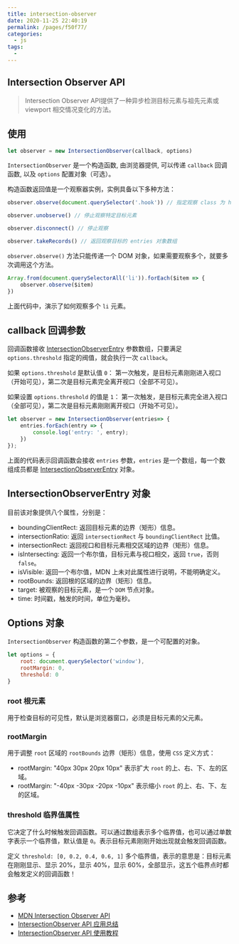 ```yaml
---
title: intersection-observer
date: 2020-11-25 22:40:19
permalink: /pages/f50f77/
categories:
  - js
tags:
  - 
---
```

## Intersection Observer API

> Intersection Observer API提供了一种异步检测目标元素与祖先元素或 viewport 相交情况变化的方法。

## 使用

```javascript
let observer = new IntersectionObserver(callback, options)
```
`IntersectionObserver` 是一个构造函数, 由浏览器提供, 可以传递 `callback` 回调函数, 以及 `options` 配置对象（可选）。

构造函数返回值是一个观察器实例，实例具备以下多种方法：

```javascript
observer.observe(document.querySelector('.hook')) // 指定观察 class 为 hook DOM 节点

observer.unobserve() // 停止观察特定目标元素

observer.disconnect() // 停止观察

observer.takeRecords() // 返回观察目标的 entries 对象数组
```

`observer.observe()` 方法只能传递一个 DOM 对象，如果需要观察多个，就要多次调用这个方法。

```javascript
Array.from(document.querySelectorAll('li')).forEach($item => {
    observer.observe($item)
})
```

上面代码中，演示了如何观察多个 `li` 元素。


## callback 回调参数

回调函数接收 [IntersectionObserverEntry](https://developer.mozilla.org/zh-CN/docs/Web/API/IntersectionObserverEntry) 参数数组，只要满足 `options.threshold` 指定的阀值，就会执行一次 `callback`。


如果 `options.threshold` 是默认值 `0`：
第一次触发，是目标元素刚刚进入视口（开始可见），第二次是目标元素完全离开视口（全部不可见）。

如果设置 `options.threshold` 的值是 `1`：
第一次触发，是目标元素完全进入视口（全部可见），第二次是目标元素刚刚离开视口（开始不可见）。

```javascript
let observer = new IntersectionObserver(entries=> {
    entries.forEach(entry => {
        console.log('entry: ', entry);
    })
});
```

上面的代码表示回调函数会接收 `entries` 参数，`entries` 是一个数组，每一个数组成员都是 [IntersectionObserverEntry](https://developer.mozilla.org/zh-CN/docs/Web/API/IntersectionObserverEntry) 对象。

## IntersectionObserverEntry 对象

目前该对象提供八个属性，分别是：

- boundingClientRect: 返回目标元素的边界（矩形）信息。
- intersectionRatio: 返回 `intersectionRect` 与 `boundingClientRect` 比值。
- intersectionRect: 返回视口和目标元素相交区域的边界（矩形）信息。
- isIntersecting: 返回一个布尔值，目标元素与视口相交，返回 `true`，否则 `false`。
- isVisible: 返回一个布尔值，MDN 上未对此属性进行说明，不能明确定义。
- rootBounds: 返回根的区域的边界（矩形）信息。
- target: 被观察的目标元素，是一个 `DOM` 节点对象。
- time: 时间戳，触发的时间，单位为毫秒。

## Options 对象

`IntersectionObserver` 构造函数的第二个参数，是一个可配置的对象。

```javascript
let options = {
    root: document.querySelector('window'),
    rootMargin: 0,
    threshold: 0
}
```

### root 根元素
用于检查目标的可见性，默认是浏览器窗口，必须是目标元素的父元素。

### rootMargin
用于调整 `root` 区域的 `rootBounds` 边界（矩形）信息，使用 `CSS` 定义方式：
- rootMargin: "40px 30px 20px 10px" 表示扩大 `root` 的上、右、下、左的区域。
- rootMargin: "-40px -30px -20px -10px" 表示缩小 `root` 的上、右、下、左的区域。

### threshold 临界值属性

它决定了什么时候触发回调函数。可以通过数组表示多个临界值，也可以通过单数字表示一个临界值，默认值是 `0`。表示目标元素刚刚开始出现就会触发回调函数。

定义 `threshold: [0, 0.2, 0.4, 0.6, 1]` 多个临界值，表示的意思是：目标元素在刚刚显示、显示 20%，显示 40%，显示 60%，全部显示，这五个临界点时都会触发定义的回调函数！











## 参考
- [MDN Intersection Observer API](https://developer.mozilla.org/zh-CN/docs/Web/API/Intersection_Observer_API)
- [IntersectionObserver API 应用总结](https://juejin.cn/post/6844904121833619469)
- [IntersectionObserver API 使用教程](https://www.ruanyifeng.com/blog/2016/11/intersectionobserver_api.html)